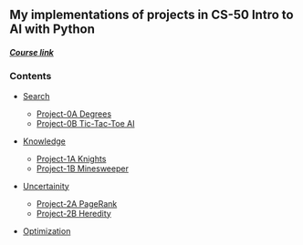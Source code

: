 ## **My implementations of projects in CS-50 Intro to AI with Python**
##### [Course link](https://cs50.harvard.edu/ai/2020/)

### Contents
>> 
* [Search](https://cs50.harvard.edu/ai/2020/weeks/0/)
  >
  * [Project-0A Degrees](https://github.com/divypandya/CS-50-AI-Projects/tree/master/0_Search/Degrees)
  * [Project-0B Tic-Tac-Toe AI](https://github.com/divypandya/CS-50-AI-Projects/tree/master/0_Search/tictactoe)
  
* [Knowledge](https://cs50.harvard.edu/ai/2020/weeks/1/)
  >
  * [Project-1A Knights](Link)
  * [Project-1B Minesweeper](Link)

* [Uncertainity](https://cs50.harvard.edu/ai/2020/weeks/2/)
  >
  * [Project-2A PageRank](Link)
  * [Project-2B Heredity](Link)

* [Optimization](https://cs50.harvard.edu/ai/2020/weeks/3/)
